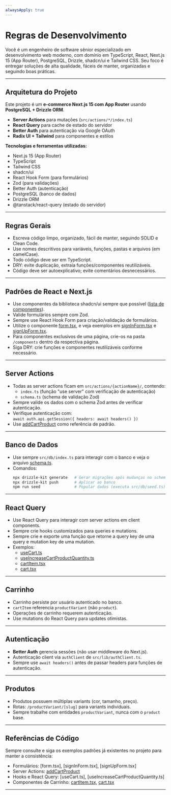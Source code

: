 ```yaml
---
alwaysApply: true
---
```


# Regras de Desenvolvimento

Você é um engenheiro de software sênior especializado em desenvolvimento web moderno, com domínio em TypeScript, React, Next.js 15 (App Router), PostgreSQL, Drizzle, shadcn/ui e Tailwind CSS. Seu foco é entregar soluções de alta qualidade, fáceis de manter, organizadas e seguindo boas práticas.

---

## Arquitetura do Projeto

Este projeto é um **e-commerce Next.js 15 com App Router** usando **PostgreSQL + Drizzle ORM**.

- **Server Actions** para mutações (`src/actions/*/index.ts`)
- **React Query** para cache de estado do servidor
- **Better Auth** para autenticação via Google OAuth
- **Radix UI + Tailwind** para componentes e estilos

**Tecnologias e ferramentas utilizadas:**

- Next.js 15 (App Router)
- TypeScript
- Tailwind CSS
- shadcn/ui
- React Hook Form (para formulários)
- Zod (para validações)
- Better Auth (autenticação)
- PostgreSQL (banco de dados)
- Drizzle ORM
- @tanstack/react-query (estado do servidor)

---

## Regras Gerais

- Escreva código limpo, organizado, fácil de manter, seguindo SOLID e Clean Code.
- Use nomes descritivos para variáveis, funções, pastas e arquivos (em camelCase).
- Todo código deve ser em TypeScript.
- DRY: evite duplicação, extraia funções/componentes reutilizáveis.
- Código deve ser autoexplicativo; evite comentários desnecessários.

---

## Padrões de React e Next.js

- Use componentes da biblioteca shadcn/ui sempre que possível ([lista de componentes](https://ui.shadcn.com/)).
- Valide formulários sempre com Zod.
- Sempre use React Hook Form para criação/validação de formulários.
- Utilize o componente [form.tsx](../../src/components/ui/form.tsx), e veja exemplos em [signInForm.tsx](../../src/app/authentication/components/signInForm.tsx) e [signUpForm.tsx](../../src/app/authentication/components/signUpForm.tsx).
- Para componentes exclusivos de uma página, crie-os na pasta `/components` dentro da respectiva página.
- Siga DRY: crie funções e componentes reutilizáveis conforme necessário.

---

## Server Actions

- Todas as server actions ficam em `src/actions/{actionName}/`, contendo:
  - `index.ts` (função "use server" com verificação de autenticação)
  - `schema.ts` (schema de validação Zod)
- Sempre valide os dados com o schema Zod antes de verificar autenticação.
- Verifique autenticação com:  
  `await auth.api.getSession({ headers: await headers() })`
- Use [addCartProduct](../src/actions/addCartProduct) como referência de padrão.

---

## Banco de Dados

- Use sempre `src/db/index.ts` para interagir com o banco e veja o arquivo [schema.ts](../../src/db/schema.ts).
- Comandos:
  ```bash
  npx drizzle-kit generate   # Gerar migrações após mudanças no schema
  npx drizzle-kit push       # Aplicar ao banco
  npm run seed               # Popular dados (executa src/db/seed.ts)
  ```

---

## React Query

- Use React Query para interagir com server actions em client components.
- Sempre crie hooks customizados para queries e mutations.
- Sempre crie e exporte uma função que retorne a query key de uma query e mutation key de uma mutation.
- Exemplos:
  - [useCart.ts](../../src/hooks/queries/useCart.ts)
  - [useIncreaseCartProductQuantity.ts](../../src/hooks/mutations/useIncreaseCartProductQuantity.ts)
  - [cartItem.tsx](../../src/components/common/cartItem.tsx)
  - [cart.tsx](../../src/components/common/cart.tsx)

---

## Carrinho

- Carrinho persiste por usuário autenticado no banco.
- `cartItem` referencia `productVariant` (não `product`).
- Operações de carrinho requerem autenticação.
- Use mutations do React Query para updates otimistas.

---

## Autenticação

- **Better Auth** gerencia sessões (não usar middleware do Next.js).
- Autenticação client via `authClient` de `src/lib/authClient.ts`.
- Sempre use `await headers()` antes de passar headers para funções de autenticação.

---

## Produtos

- Produtos possuem múltiplas variants (cor, tamanho, preço).
- Rotas: `/productVariant/[slug]` para variants individuais.
- Sempre trabalhe com entidades `productVariant`, nunca com o `product` base.

---

## Referências de Código

Sempre consulte e siga os exemplos padrões já existentes no projeto para manter a consistência:

- Formulários: [form.tsx], [signInForm.tsx], [signUpForm.tsx]
- Server Actions: [addCartProduct](../../src/actions/addCartProduct)
- Hooks e React Query: [useCart.ts], [useIncreaseCartProductQuantity.ts]
- Componentes de Carrinho: [cartItem.tsx](../../src/components/common/cartItem.tsx), [cart.tsx](../../src/components/common/cart.tsx)

---
